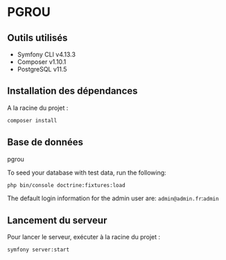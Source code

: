 # PGROU

## Outils utilisés

- Symfony CLI v4.13.3
- Composer v1.10.1
- PostgreSQL v11.5

## Installation des dépendances

A la racine du projet :

```bash
composer install
```

## Base de données
pgrou

To seed your database with test data, run the following:

```bash
php bin/console doctrine:fixtures:load
```

The default login information for the admin user are:
`admin@admin.fr`:`admin`

## Lancement du serveur

Pour lancer le serveur, exécuter à la racine du projet :

```bash
symfony server:start
```
